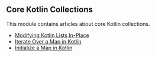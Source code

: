## Core Kotlin Collections

This module contains articles about core Kotlin collections.

- [Modifying Kotlin Lists In-Place](https://www.baeldung.com/kotlin/modify-list-in-place)
- [Iterate Over a Map in Kotlin](https://www.baeldung.com/kotlin/iterate-map)
- [Initialize a Map in Kotlin](https://www.baeldung.com/kotlin/initialize-map)
